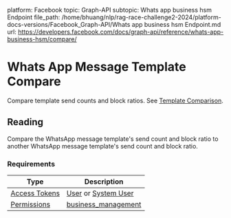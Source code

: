 platform: Facebook
topic: Graph-API
subtopic: Whats app business hsm Endpoint
file_path: /home/bhuang/nlp/rag-race-challenge2-2024/platform-docs-versions/Facebook_Graph-API/Whats app business hsm Endpoint.md
url: https://developers.facebook.com/docs/graph-api/reference/whats-app-business-hsm/compare/

# Whats App Message Template Compare

Compare template send counts and block ratios. See [Template Comparison](https://developers.facebook.com/docs/whatsapp/business-management-api/message-templates/template-comparison).

## Reading

Compare the WhatsApp message template's send count and block ratio to another WhatsApp message template's send count and block ratio.

### Requirements

| Type | Description |
| --- | --- |
| [Access Tokens](https://developers.facebook.com/docs/facebook-login/guides/access-tokens) | [User](https://developers.facebook.com/docs/whatsapp/business-management-api/get-started#user-access-tokens) or [System User](https://developers.facebook.com/docs/whatsapp/business-management-api/get-started#user-access-tokens) |
| [Permissions](https://developers.facebook.com/docs/permissions/reference) | [business\_management](https://developers.facebook.com/docs/permissions/reference/business_management) |